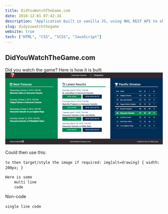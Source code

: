 ```yaml
---
title: DidYouWatchTheGame.com
date: 2018-12-01 07:42:34
description: "Application built in vanilla JS, using NHL REST API to show upcoming fixtures, previous results and higlights for whichever team is selected, and the current standing of the relevant regional NHL table. "
slug: didyouwatchthegame
website: true
tech: ["HTML", "CSS", "SCSS", "JavaScript"]
---
```


## DidYouWatchTheGame.com

Did you watch the game? Here is how it is built
![Alternative](../src/assets/img/sites/didyouwatchthegame.jpg)

Could then use this:

`to then target/style the image if required: img[alt=drawing] { width: 200px; }`


```
Here is some
    multi line
    code
```

Non-code

`single line code`
